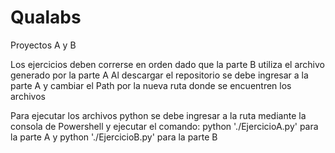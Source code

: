 # Qualabs
Proyectos A y B

Los ejercicios deben correrse en orden dado que la parte B utiliza el archivo generado por la parte A
Al descargar el repositorio se debe ingresar a la parte A y cambiar el Path por la nueva ruta donde se encuentren los archivos

Para ejecutar los archivos python se debe ingresar a la ruta mediante la consola de Powershell y ejecutar el comando:
python './EjercicioA.py' para la parte A y
python './EjercicioB.py' para la parte B
